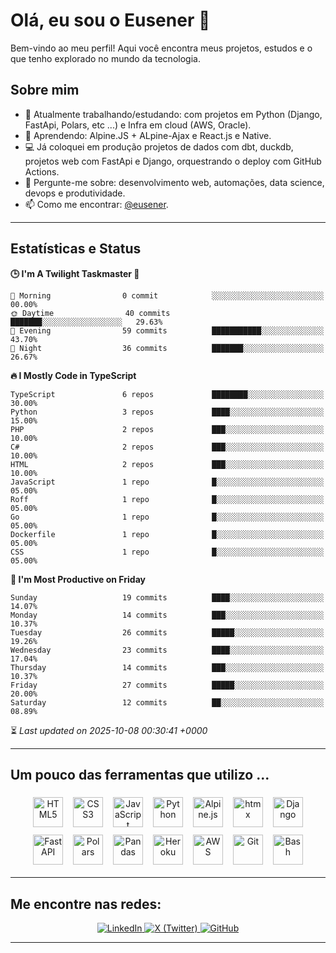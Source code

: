 # Olá, eu sou o Eusener 👋

Bem-vindo ao meu perfil! Aqui você encontra meus projetos, estudos e o que tenho explorado no mundo da tecnologia.

## Sobre mim
- 🔭 Atualmente trabalhando/estudando: com projetos em Python (Django, FastApi, Polars, etc ...) e Infra em cloud (AWS, Oracle).
- 🌱 Aprendendo: Alpine.JS + ALpine-Ajax e React.js e Native.
- 💻 Já coloquei em produção projetos de dados com dbt, duckdb, projetos web com FastApi e Django, orquestrando o deploy com GitHub Actions.
- 💬 Pergunte-me sobre: desenvolvimento web, automações, data science, devops e produtividade.
- 📫 Como me encontrar: [@eusener](https://github.com/eusener).

---

## Estatísticas e Status
<!--START_SECTION:readme-stats-->
**🕒 I'm A Twilight Taskmaster 🌆**

```text
🌅 Morning                0 commit            ░░░░░░░░░░░░░░░░░░░░░░░░░   00.00%
🌞 Daytime                40 commits          ███████░░░░░░░░░░░░░░░░░░   29.63%
🌆 Evening                59 commits          ███████████░░░░░░░░░░░░░░   43.70%
🌙 Night                  36 commits          ███████░░░░░░░░░░░░░░░░░░   26.67%
```

**🔥 I Mostly Code in TypeScript**

```text
TypeScript               6 repos             ████████░░░░░░░░░░░░░░░░░   30.00%
Python                   3 repos             ████░░░░░░░░░░░░░░░░░░░░░   15.00%
PHP                      2 repos             ███░░░░░░░░░░░░░░░░░░░░░░   10.00%
C#                       2 repos             ███░░░░░░░░░░░░░░░░░░░░░░   10.00%
HTML                     2 repos             ███░░░░░░░░░░░░░░░░░░░░░░   10.00%
JavaScript               1 repo              █░░░░░░░░░░░░░░░░░░░░░░░░   05.00%
Roff                     1 repo              █░░░░░░░░░░░░░░░░░░░░░░░░   05.00%
Go                       1 repo              █░░░░░░░░░░░░░░░░░░░░░░░░   05.00%
Dockerfile               1 repo              █░░░░░░░░░░░░░░░░░░░░░░░░   05.00%
CSS                      1 repo              █░░░░░░░░░░░░░░░░░░░░░░░░   05.00%
```

**📅 I'm Most Productive on Friday**

```text
Sunday                   19 commits          ████░░░░░░░░░░░░░░░░░░░░░   14.07%
Monday                   14 commits          ███░░░░░░░░░░░░░░░░░░░░░░   10.37%
Tuesday                  26 commits          █████░░░░░░░░░░░░░░░░░░░░   19.26%
Wednesday                23 commits          ████░░░░░░░░░░░░░░░░░░░░░   17.04%
Thursday                 14 commits          ███░░░░░░░░░░░░░░░░░░░░░░   10.37%
Friday                   27 commits          █████░░░░░░░░░░░░░░░░░░░░   20.00%
Saturday                 12 commits          ██░░░░░░░░░░░░░░░░░░░░░░░   08.89%
```



⏳ *Last updated on 2025-10-08 00:30:41 +0000*
<!--END_SECTION:readme-stats--> 
---

## Um pouco das ferramentas que utilizo ... 

<div align="center">

<!-- Principais tecnologias (48x48) -->
<img src="https://cdn.jsdelivr.net/gh/devicons/devicon/icons/html5/html5-original.svg" alt="HTML5" title="HTML5" width="48" height="48" style="margin:6px;" />
<img src="https://cdn.jsdelivr.net/gh/devicons/devicon/icons/css3/css3-original.svg" alt="CSS3" title="CSS3" width="48" height="48" style="margin:6px;" />
<img src="https://cdn.jsdelivr.net/gh/devicons/devicon/icons/javascript/javascript-original.svg" alt="JavaScript" title="JavaScript" width="48" height="48" style="margin:6px;" />
<img src="https://cdn.jsdelivr.net/gh/devicons/devicon/icons/python/python-original.svg" alt="Python" title="Python" width="48" height="48" style="margin:6px;" />
<img src="https://cdn.jsdelivr.net/npm/simple-icons@latest/icons/alpinedotjs.svg" alt="Alpine.js" title="Alpine.js" width="48" height="48" style="margin:6px;" />
<img src="https://cdn.jsdelivr.net/npm/simple-icons@latest/icons/htmx.svg" alt="htmx" title="htmx" width="48" height="48" style="margin:6px;" />
<img src="https://cdn.jsdelivr.net/gh/devicons/devicon/icons/django/django-plain.svg" alt="Django" title="Django" width="48" height="48" style="margin:6px;" />
<img src="https://cdn.jsdelivr.net/gh/devicons/devicon/icons/fastapi/fastapi-plain.svg" alt="FastAPI" title="FastAPI" width="48" height="48" style="margin:6px;" />
<img src="https://cdn.jsdelivr.net/npm/simple-icons@latest/icons/polars.svg" alt="Polars" title="Polars" width="48" height="48" style="margin:6px;" />
<img src="https://cdn.jsdelivr.net/gh/devicons/devicon/icons/pandas/pandas-original.svg" alt="Pandas" title="Pandas" width="48" height="48" style="margin:6px;" />
<img src="https://cdn.jsdelivr.net/gh/devicons/devicon/icons/heroku/heroku-original.svg" alt="Heroku" title="Heroku" width="48" height="48" style="margin:6px;" />
<img src="https://cdn.jsdelivr.net/gh/devicons/devicon/icons/amazonwebservices/amazonwebservices-original.svg" alt="AWS" title="AWS" width="48" height="48" style="margin:6px;" />
<img src="https://cdn.jsdelivr.net/gh/devicons/devicon/icons/git/git-original.svg" alt="Git" title="Git" width="48" height="48" style="margin:6px;" />
<img src="https://cdn.jsdelivr.net/gh/devicons/devicon/icons/bash/bash-original.svg" alt="Bash" title="Bash" width="48" height="48" style="margin:6px;" />

</div>

---

## Me encontre nas redes:

<div align="center">

  <!-- Badges de redes sociais -->
  <a href="https://linkedin.com/in/eusener" target="_blank">
    <img src="https://img.shields.io/badge/LinkedIn-0A66C2?style=for-the-badge&logo=linkedin&logoColor=white" alt="LinkedIn" />
  </a>
  <a href="https://x.com/eusener" target="_blank">
    <img src="https://img.shields.io/badge/X-000000?style=for-the-badge&logo=x&logoColor=white" alt="X (Twitter)" />
  </a>
  <a href="https://github.com/eusener" target="_blank">
    <img src="https://img.shields.io/badge/GitHub-181717?style=for-the-badge&logo=github&logoColor=white" alt="GitHub" />
  </a>

</div>

---


